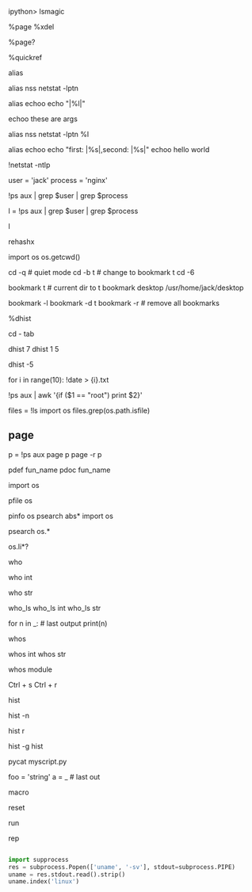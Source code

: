 ipython> lsmagic

%page
%xdel

%page?

%quickref

alias

alias nss netstat -lptn

alias echoo echo "|%l|"

echoo these are args


alias nss netstat -lptn %l


alias echoo echo "first: |%s|,second: |%s|"
echoo hello world

!netstat -ntlp

user = 'jack'
process = 'nginx'

!ps aux | grep $user | grep $process

l = !ps aux | grep $user | grep $process

l

rehashx

import os
os.getcwd()

cd -q # quiet mode
cd -b t # change to bookmark t
cd -6

bookmark  t # current dir to t
bookmark  desktop /usr/home/jack/desktop

bookmark -l
bookmark -d t
bookmark -r # remove all bookmarks

%dhist

cd - tab

dhist 7
dhist 1 5

dhist -5


for i in range(10): 
    !date > {i}.txt


!ps aux  | awk '{if ($1 == "root") print $2}'

files = !ls
import os
files.grep(os.path.isfile)


## page

p = !ps aux
page p
page -r p

pdef fun_name
pdoc fun_name

import os


pfile os

pinfo os
psearch abs*
import os
  
psearch os.*

os.li*?


who

who int

who str

who_ls
who_ls int
who_ls str

for n in _: # last output
    print(n)

whos

whos int
whos str


whos module



Ctrl + s
Ctrl + r

hist

hist -n

hist r

hist -g hist


pycat  myscript.py


foo = 'string'
a = _ # last out

macro

reset

run 

rep


```python

import supprocess
res = subprocess.Popen(['uname', '-sv'], stdout=subprocess.PIPE)
uname = res.stdout.read().strip()
uname.index('linux')
```

